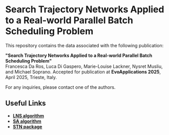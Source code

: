 # Search Trajectory Networks Applied to a Real-world Parallel Batch Scheduling Problem  

This repository contains the data associated with the following publication:  

**"Search Trajectory Networks Applied to a Real-world Parallel Batch Scheduling Problem"**  
Francesca Da Ros, Luca Di Gaspero, Marie-Louise Lackner, Nysret Musliu, and Michael Soprano.
Accepted for publication at **EvoApplications 2025**, April 2025, Trieste, Italy.  

For any inquiries, please contact one of the authors.  

## Useful Links  

- [**LNS algorithm**](https://github.com/iolab-uniud/osp-lns)
- [**SA algorithm**](https://github.com/iolab-uniud/osp-ls)  
- [**STN package**](https://github.com/camilochs/stnweb)
